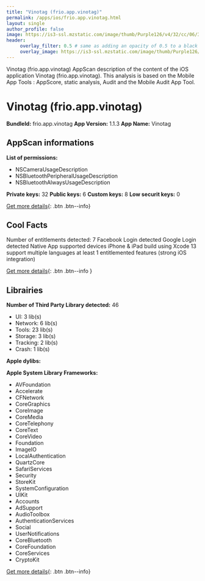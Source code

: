 ```yaml
---
title: "Vinotag (frio.app.vinotag)"
permalink: /apps/ios/frio.app.vinotag.html
layout: single
author_profile: false
image: https://is3-ssl.mzstatic.com/image/thumb/Purple126/v4/32/cc/06/32cc06ab-e54a-0ef8-0f8b-add455a8f8c5/AppIcon-1x_U007emarketing-0-7-0-sRGB-85-220.png/512x512bb.jpg
header: 
     overlay_filter: 0.5 # same as adding an opacity of 0.5 to a black background
     overlay_image: https://is3-ssl.mzstatic.com/image/thumb/Purple126/v4/32/cc/06/32cc06ab-e54a-0ef8-0f8b-add455a8f8c5/AppIcon-1x_U007emarketing-0-7-0-sRGB-85-220.png/512x512bb.jpg
---
```

Vinotag (frio.app.vinotag) AppScan description of the content of the iOS application Vinotag (frio.app.vinotag). This analysis is based on the Mobile App Tools : AppScore, static analysis, Audit and the Mobile Audit App Tool.

# Vinotag (frio.app.vinotag)

**BundleId:** frio.app.vinotag
**App Version:** 1.1.3
**App Name:** Vinotag


## AppScan informations 

**List of permissions:** 
- NSCameraUsageDescription
- NSBluetoothPeripheralUsageDescription
- NSBluetoothAlwaysUsageDescription
  
  
**Private keys:** 32
**Public keys:** 6
**Custom keys:** 8
**Low securit keys:** 0
  
[Get more details](/pricing.html){: .btn .btn--info}

## Cool Facts

Number of entitlements detected: 7
Facebook Login detected
Google Login detected
Native App
supported devices iPhone & iPad
build using Xcode 13
support multiple languages
at least 1 entitlemented features (strong iOS integration)
  
[Get more details](/pricing.html){: .btn .btn--info }

## Librairies 
**Number of Third Party Library detected:** 46
- UI: 3 lib(s)
- Network: 6 lib(s)
- Tools: 23 lib(s)
- Storage: 3 lib(s)
- Tracking: 2 lib(s)
- Crash: 1 lib(s)


**Apple dylibs:**


**Apple System Library Frameworks:**
- AVFoundation
- Accelerate
- CFNetwork
- CoreGraphics
- CoreImage
- CoreMedia
- CoreTelephony
- CoreText
- CoreVideo
- Foundation
- ImageIO
- LocalAuthentication
- QuartzCore
- SafariServices
- Security
- StoreKit
- SystemConfiguration
- UIKit
- Accounts
- AdSupport
- AudioToolbox
- AuthenticationServices
- Social
- UserNotifications
- CoreBluetooth
- CoreFoundation
- CoreServices
- CryptoKit


  
[Get more details](/pricing.html){: .btn .btn--info}

